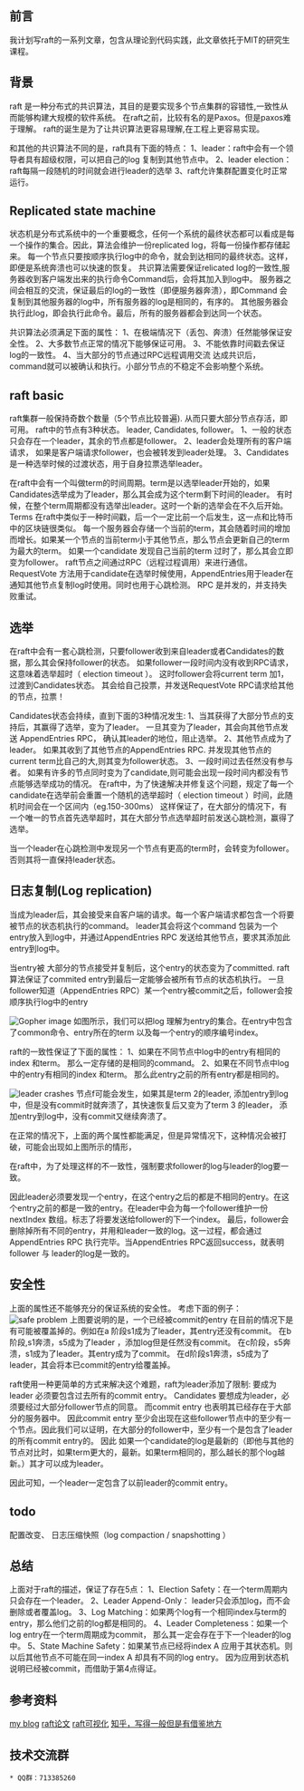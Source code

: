 ## 前言
我计划写raft的一系列文章，包含从理论到代码实践，此文章依托于MIT的研究生课程。

## 背景
raft 是一种分布式的共识算法，其目的是要实现多个节点集群的容错性,一致性从而能够构建大规模的软件系统。
在raft之前，比较有名的是Paxos。但是paxos难于理解。
raft的诞生是为了让共识算法更容易理解,在工程上更容易实现。

和其他的共识算法不同的是，raft具有下面的特点：
1、leader：raft中会有一个领导者具有超级权限，可以把自己的log 复制到其他节点中。
2、leader election： raft每隔一段随机的时间就会进行leader的选举
3、raft允许集群配置变化时正常运行。

## Replicated state machine
状态机是分布式系统中的一个重要概念，任何一个系统的最终状态都可以看成是每一个操作的集合。因此，算法会维护一份replicated log，将每一份操作都存储起来。
每一个节点只要按顺序执行log中的命令，就会到达相同的最终状态。这样，即便是系统奔溃也可以快速的恢复。
共识算法需要保证relicated log的一致性,服务器收到客户端发出来的执行命令Command后，会将其加入到log中。
服务器之间会相互的交流，保证最后的log的一致性（即便服务器奔溃），即Command 会复制到其他服务器的log中，所有服务器的log是相同的，有序的。
其他服务器会执行此log，即会执行此命令。最后，所有的服务器都会到达同一个状态。

共识算法必须满足下面的属性：
1、在极端情况下（丢包、奔溃）任然能够保证安全性。
2、大多数节点正常的情况下能够保证可用。
3、不能依靠时间戳去保证log的一致性。
4、当大部分的节点通过RPC远程调用交流 达成共识后，command就可以被确认和执行。小部分节点的不稳定不会影响整个系统。

## raft basic
raft集群一般保持奇数个数量（5个节点比较普遍). 从而只要大部分节点存活，即可用。
raft中的节点有3种状态。 leader, Candidates, follower。
1、一般的状态只会存在一个leader，其余的节点都是follower。
2、leader会处理所有的客户端请求， 如果是客户端请求follower，也会被转发到leader处理。
3、Candidates 是一种选举时候的过渡状态，用于自身拉票选举leader。

在raft中会有一个叫做term的时间周期。term是以选举leader开始的，如果Candidates选举成为了leader，那么其会成为这个term剩下时间的leader。
有时候，在整个term周期都没有选举出leader。这时一个新的选举会在不久后开始。
Terms 在raft中类似于一种时间戳，后一个一定比前一个后发生，这一点和比特币中的区块链很类似。
每一个服务器会存储一个当前的term，其会随着时间的增加而增长。如果某一个节点的当前term小于其他节点，那么节点会更新自己的term为最大的term。
如果一个candidate 发现自己当前的term 过时了，那么其会立即变为follower。
raft节点之间通过RPC（远程过程调用）来进行通信。 RequestVote 方法用于candidate在选举时候使用，AppendEntries用于leader在通知其他节点复制log时使用。同时也用于心跳检测。
RPC 是并发的，并支持失败重试。

## 选举
在raft中会有一套心跳检测，只要follower收到来自leader或者Candidates的数据，那么其会保持follower的状态。
如果follower一段时间内没有收到RPC请求，这意味着选举超时（ election timeout ）。
这时follower会将current term 加1，过渡到Candidates状态。
其会给自己投票，并发送RequestVote RPC请求给其他的节点，拉票！

Candidates状态会持续，直到下面的3种情况发生:
1、当其获得了大部分节点的支持后，其赢得了选举，变为了leader。
一旦其变为了leader，其会向其他节点发送 AppendEntries RPC， 确认其leader的地位，阻止选举。
2、其他节点成为了leader。
如果其收到了其他节点的AppendEntries RPC. 并发现其他节点的current term比自己的大,则其变为follower状态。
3、一段时间过去任然没有参与者。
如果有许多的节点同时变为了candidate,则可能会出现一段时间内都没有节点能够选举成功的情况。
在raft中，为了快速解决并修复这个问题，规定了每一个candidate在选举前会重置一个随机的选举超时（ election timeout ）时间，此随机时间会在一个区间内（eg.150-300ms）
这样保证了，在大部分的情况下，有一个唯一的节点首先选举超时，其在大部分节点选举超时前发送心跳检测，赢得了选举。

当一个leader在心跳检测中发现另一个节点有更高的term时，会转变为follower。否则其将一直保持leader状态。
## 日志复制(Log replication)
当成为leader后，其会接受来自客户端的请求。每一个客户端请求都包含一个将要被节点的状态机执行的command。
leader其会将这个command 包装为一个entry放入到log中，并通过AppendEntries RPC 发送给其他节点，要求其添加此entry到log中。


当entry被 大部分的节点接受并复制后，这个entry的状态变为了committed.  raft算法保证了commited entry到最后一定能够会被所有节点的状态机执行。
一旦follower知道（AppendEntries RPC）某一个entry被commit之后，follower会按顺序执行log中的entry

![Gopher image](picture/1.png)
如图所示，我们可以把log 理解为entry的集合。在entry中包含了common命令、entry所在的term 以及每一个entry的顺序编号index。

raft的一致性保证了下面的属性：
1、如果在不同节点中log中的entry有相同的index 和term。 那么一定存储的是相同的command。
2、如果在不同节点中log中的entry有相同的index 和term。 那么此entry之前的所有entry都是相同的。

![leader crashes](picture/2.png)
节点f可能会发生，如果其是term 2的leader, 添加entry到log中，但是没有commit时就奔溃了，其快速恢复后又变为了term 3 的leader， 添加entry到log中，没有commit又继续奔溃了。

在正常的情况下，上面的两个属性都能满足，但是异常情况下，这种情况会被打破，可能会出现如上图所示的情形，

在raft中，为了处理这样的不一致性，强制要求follower的log与leader的log要一致。

因此leader必须要发现一个entry，在这个entry之后的都是不相同的entry。在这个entry之前的都是一致的entry。在leader中会为每一个follower维护一份nextIndex 数组。标志了将要发送给follower的下一个index。 最后，follower会删除掉所有不同的entry，并用和leader一致的log。这一过程，都会通过AppendEntries RPC 执行完毕。当AppendEntries RPC返回success，就表明follower 与 leader的log是一致的。


## 安全性
上面的属性还不能够充分的保证系统的安全性。 考虑下面的例子：
![safe problem](picture/3.png)
上图要说明的是，一个已经被commit的entry 在目前的情况下是有可能被覆盖掉的。例如在a
阶段s1成为了leader，其entry还没有commit。 在b阶段,s1奔溃，s5成为了leader ，添加log但是任然没有commit。 在c阶段，s5奔溃，s1成为了leader。其entry成为了commit。 在d阶段s1奔溃，s5成为了leader，其会将本已commit的entry给覆盖掉。

raft使用一种更简单的方式来解决这个难题，raft为leader添加了限制:
 要成为leader 必须要包含过去所有的commit entry。
 Candidates 要想成为leader，必须要经过大部分follower节点的同意。
 而commit entry 也表明其已经存在于大部分的服务器中。 因此commit entry 至少会出现在这些follower节点中的至少有一个节点。因此我们可以证明，在大部分的follower中，至少有一个是包含了leader的所有commit entry的。
 因此 如果一个candidate的log是最新的（即他与其他的节点对比时，如果term更大的，最新。如果term相同的，那么越长的那个log越新。）其才可以成为leader。

 因此可知，一个leader一定包含了以前leader的commit entry。

## todo
配置改变、 日志压缩快照（log compaction / snapshotting ）


## 总结
上面对于raft的描述，保证了存在5点：
1、Election Safety：在一个term周期内只会存在一个leader。
2、Leader Append-Only： leader只会添加log，而不会删除或者覆盖log。
3、Log Matching：如果两个log有一个相同index与term的entry，那么他们之前的log都是相同的。
4、Leader Completeness：如果一个log entry在一个term周期成为commit， 那么其一定会存在于下一个leader的log中。
5、State Machine Safety：如果某节点已经将index A 应用于其状态机。则以后其他节点不可能在同一index A 却具有不同的log entry。 因为应用到状态机说明已经被commit，而借助于第4点得证。

## 参考资料
[my blog](https://dreamerjonson.com/2019/12/29/golang-110-lab-raft/)
[raft论文](http://nil.csail.mit.edu/6.824/2017/papers/raft-extended.pdf)
[raft可视化](http://thesecretlivesofdata.com/raft/)
[知乎，写得一般但是有借鉴地方](https://zhuanlan.zhihu.com/p/32052223)

## 技术交流群
    * QQ群：713385260